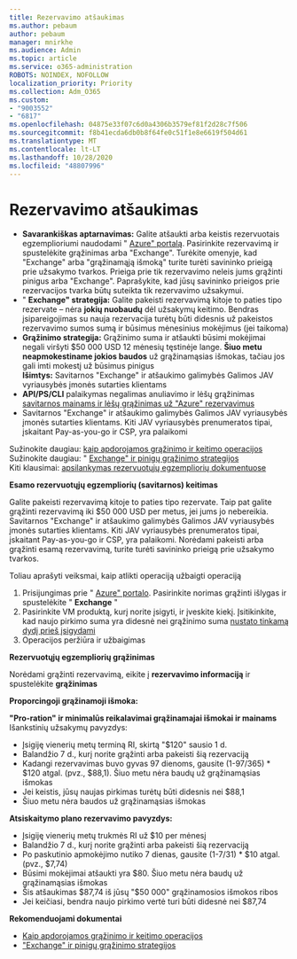 ```yaml
---
title: Rezervavimo atšaukimas
ms.author: pebaum
author: pebaum
manager: mnirkhe
ms.audience: Admin
ms.topic: article
ms.service: o365-administration
ROBOTS: NOINDEX, NOFOLLOW
localization_priority: Priority
ms.collection: Adm_O365
ms.custom:
- "9003552"
- "6817"
ms.openlocfilehash: 04875e33f07c6d0a4306b3579ef81f2d28c7f506
ms.sourcegitcommit: f8b41ecda6db0b8f64fe0c51f1e8e6619f504d61
ms.translationtype: MT
ms.contentlocale: lt-LT
ms.lasthandoff: 10/28/2020
ms.locfileid: "48807996"
---
```

# <a name="cancelling-reservation"></a>Rezervavimo atšaukimas

- **Savarankiškas aptarnavimas:** Galite atšaukti arba keistis rezervuotais egzemplioriumi naudodami " [Azure" portalą](https://portal.azure.com/#blade/Microsoft_Azure_Reservations/ReservationsBrowseBlade). Pasirinkite rezervavimą ir spustelėkite grąžinimas arba "Exchange". Turėkite omenyje, kad "Exchange" arba "grąžinamąją išmoką" turite turėti savininko prieigą prie užsakymo tvarkos. Prieiga prie tik rezervavimo neleis jums grąžinti pinigus arba "Exchange". Paprašykite, kad jūsų savininko prieigos prie rezervacijos tvarka būtų suteikta tik rezervavimo užsakymui.
- " **Exchange" strategija:** Galite pakeisti rezervavimą kitoje to paties tipo rezervate – nėra **jokių nuobaudų** dėl užsakymų keitimo. Bendras įsipareigojimas su nauja rezervacija turėtų būti didesnis už pakeistos rezervavimo sumos sumą ir būsimus mėnesinius mokėjimus (jei taikoma)
- **Grąžinimo strategija:** Grąžinimo suma ir atšaukti būsimi mokėjimai negali viršyti $50 000 USD 12 mėnesių tęstinėje lange. **Šiuo metu neapmokestiname jokios baudos** už grąžinamąsias išmokas, tačiau jos gali imti mokestį už būsimus pinigus  
    **Išimtys:** Savitarnos "Exchange" ir atšaukimo galimybės Galimos JAV vyriausybės įmonės sutarties klientams
- **API/PS/CLI** palaikymas negalimas anuliavimo ir lėšų grąžinimas [savitarnos mainams ir lėšų grąžinimas už "Azure" rezervavimus](https://docs.microsoft.com/azure/cost-management-billing/reservations/exchange-and-refund-azure-reservations?WT.mc_id=Portal-Microsoft_Azure_Support)
- Savitarnos "Exchange" ir atšaukimo galimybės Galimos JAV vyriausybės įmonės sutarties klientams. Kiti JAV vyriausybės prenumeratos tipai, įskaitant Pay-as-you-go ir CSP, yra palaikomi

Sužinokite daugiau: [kaip apdorojamos grąžinimo ir keitimo operacijos](https://docs.microsoft.com/azure/billing/billing-azure-reservations-self-service-exchange-and-refund?WT.mc_id=Portal-Microsoft_Azure_Support#how-return-and-exchange-transactions-are-processed)  
Sužinokite daugiau: " [Exchange" ir pinigų grąžinimo strategijos](https://docs.microsoft.com/azure/billing/billing-azure-reservations-self-service-exchange-and-refund?WT.mc_id=Portal-Microsoft_Azure_Support#exchange-policies)  
Kiti klausimai: [apsilankymas rezervuotųjų egzempliorių dokumentuose](https://docs.microsoft.com/azure/billing/billing-save-compute-costs-reservations?WT.mc_id=Portal-Microsoft_Azure_Support)

**Esamo rezervuotųjų egzempliorių (savitarnos) keitimas**

Galite pakeisti rezervavimą kitoje to paties tipo rezervate. Taip pat galite grąžinti rezervavimą iki $50 000 USD per metus, jei jums jo nebereikia. Savitarnos "Exchange" ir atšaukimo galimybės Galimos JAV vyriausybės įmonės sutarties klientams. Kiti JAV vyriausybės prenumeratos tipai, įskaitant Pay-as-you-go ir CSP, yra palaikomi. Norėdami pakeisti arba grąžinti esamą rezervavimą, turite turėti savininko prieigą prie užsakymo tvarkos.

Toliau aprašyti veiksmai, kaip atlikti operaciją užbaigti operaciją

1. Prisijungimas prie " [Azure" portalo](https://portal.azure.com/#blade/Microsoft_Azure_Reservations/ReservationsBrowseBlade). Pasirinkite norimas grąžinti išlygas ir spustelėkite " **Exchange** "
2. Pasirinkite VM produktą, kurį norite įsigyti, ir įveskite kiekį. Įsitikinkite, kad naujo pirkimo suma yra didesnė nei grąžinimo suma [nustato tinkamą dydį prieš įsigydami](https://docs.microsoft.com/azure/virtual-machines/windows/prepay-reserved-vm-instances?WT.mc_id=Portal-Microsoft_Azure_Support#determine-the-right-vm-size-before-you-buy)
3. Operacijos peržiūra ir užbaigimas

**Rezervuotųjų egzempliorių grąžinimas**

Norėdami grąžinti rezervavimą, eikite į **rezervavimo informaciją** ir spustelėkite **grąžinimas**

**Proporcingoji grąžinamoji išmoka:**

**"Pro-ration" ir minimalūs reikalavimai grąžinamajai išmokai ir mainams**  
Išankstinių užsakymų pavyzdys:

- Įsigiję vienerių metų terminą RI, skirtą "$120" sausio 1 d.
- Balandžio 7 d., kurį norite grąžinti arba pakeisti šią rezervaciją
- Kadangi rezervavimas buvo gyvas 97 dienoms, gausite (1-97/365) * $120 atgal. (pvz., $88,1). Šiuo metu nėra baudų už grąžinamąsias išmokas
- Jei keistis, jūsų naujas pirkimas turėtų būti didesnis nei $88,1
- Šiuo metu nėra baudos už grąžinamąsias išmokas

**Atsiskaitymo plano rezervavimo pavyzdys:**

- Įsigiję vienerių metų trukmės RI už $10 per mėnesį
- Balandžio 7 d., kurį norite grąžinti arba pakeisti šią rezervaciją
- Po paskutinio apmokėjimo nutiko 7 dienas, gausite (1-7/31) * $10 atgal. (pvz., $7,74)
- Būsimi mokėjimai atšaukti yra $80. Šiuo metu nėra baudų už grąžinamąsias išmokas
- Šis atšaukimas $87,74 iš jūsų "$50 000" grąžinamosios išmokos ribos
- Jei keičiasi, bendra naujo pirkimo vertė turi būti didesnė nei $87,74

**Rekomenduojami dokumentai**

- [Kaip apdorojamos grąžinimo ir keitimo operacijos](https://docs.microsoft.com/azure/billing/billing-azure-reservations-self-service-exchange-and-refund?WT.mc_id=Portal-Microsoft_Azure_Support#how-return-and-exchange-transactions-are-processed)
- ["Exchange" ir pinigų grąžinimo strategijos](https://docs.microsoft.com/azure/billing/billing-azure-reservations-self-service-exchange-and-refund?WT.mc_id=Portal-Microsoft_Azure_Support#exchange-policies)